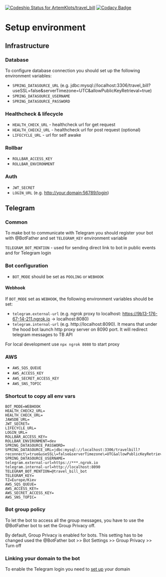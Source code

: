 [![Codeship Status for ArtemKlots/travel_bill](https://app.codeship.com/projects/2d56b6b0-bc7e-0137-f28c-7207021c806d/status?branch=master)](https://app.codeship.com/projects/365326) [![Codacy Badge](https://api.codacy.com/project/badge/Grade/e1d86f35a09948449de97257412abe46)](https://app.codacy.com/manual/ArtemKlots/travel_bill?utm_source=github.com&utm_medium=referral&utm_content=ArtemKlots/travel_bill&utm_campaign=Badge_Grade_Dashboard)


# Setup environment

## Infrastructure

### Database

To configure database connection you should set up the following environment variables:
* `SPRING_DATASOURCE_URL` (e.g. jdbc:mysql://localhost:3306/travel_bill?useSSL=false&serverTimezone=UTC&allowPublicKeyRetrieval=true)
* `SPRING_DATASOURCE_USERNAME`
* `SPRING_DATASOURCE_PASSWORD`


### Healthcheck & lifecycle
* `HEALTH_CHECK_URL` - healthcheck url for get request
* `HEALTH_CHECK2_URL` - healthcheck url for post request (optional)
* `LIFECYCLE_URL` - url for self awake

### Rollbar
* `ROLLBAR_ACCESS_KEY`
* `ROLLBAR_ENVIRONMENT`

### Auth 
* `JWT_SECRET`
* `LOGIN_URL` (e.g. http://your.domain:56789/login)


## Telegram

### Common
To make bot to communicate with Telegram you should register your bot with @BotFather and set  `TELEGRAM_KEY` environment variable

`TELEGRAM_BOT_MENTION` - used for sending direct link to bot in public events and for Telegram login

### Bot configuration

* `BOT_MODE` should be set as `POOLING` or `WEBHOOK`

#### Webhook
If `BOT_MODE` set as `WEBHOOK`, the following environment variables should be set:

* `telegram.external-url` (e.g. ngrok proxy to localhost: https://9b13-176-67-14-211.ngrok.io -> localhost:8080)
* `telegram.internal-url` (e.g. http://localhost:8090). It means that under the hood bot launch http proxy server on 8090 port. It will redirect telegram messages to TB API 

For local development use `npx ngrok 8080` to start proxy

### AWS
* `AWS_SQS_QUEUE` 
* `AWS_ACCESS_KEY`
* `AWS_SECRET_ACCESS_KEY`
* `AWS_SNS_TOPIC`

### Shortcut to copy all env vars

```
BOT_MODE=WEBHOOK
HEALTH_CHECK2_URL=
HEALTH_CHECK_URL=
JAWSDB_URL=
JWT_SECRET=
LIFECYCLE_URL=
LOGIN_URL=
ROLLBAR_ACCESS_KEY=
ROLLBAR_ENVIRONMENT=dev
SPRING_DATASOURCE_PASSWORD=
SPRING_DATASOURCE_URL=jdbc:mysql://localhost:3306/travelbill?reconnect\=true&useSSL\=false&serverTimezone\=UTC&allowPublicKeyRetrieval\=true
SPRING_DATASOURCE_USERNAME=
telegram.external-url=https://***.ngrok.io
telegram.internal-url=http://localhost:8090
TELEGRAM_BOT_MENTION=@travel_bill_bot
TELEGRAM_KEY=
TZ=Europe/Kiev
AWS_SQS_QUEUE=
AWS_ACCESS_KEY=
AWS_SECRET_ACCESS_KEY=
AWS_SNS_TOPIC=
```

### Bot group policy

To let the bot to access all the group messages, you have to use the @BotFather bot to set the Group Privacy off.

By default, Group Privacy is enabled for bots. This setting has to be changed used the @BotFather bot >> Bot Settings >> Group Privacy >> Turn off

### Linking your domain to the bot
To enable the Telegram login you need to [set up](https://core.telegram.org/widgets/login#linking-your-domain-to-the-bot) your domain 